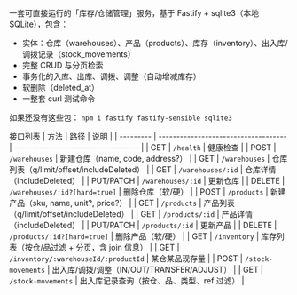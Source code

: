 一套可直接运行的「库存/仓储管理」服务，基于 Fastify + sqlite3（本地 SQLite），包含：
- 实体：仓库（warehouses）、产品（products）、库存（inventory）、出入库/调拨记录（stock_movements）
- 完整 CRUD 与分页检索
- 事务化的入库、出库、调拨、调整（自动增减库存）
- 软删除（deleted_at）
- 一整套 curl 测试命令

如果还没有这些包：
`npm i fastify fastify-sensible sqlite3`

接口列表
| 方法        | 路径                                   | 说明                                  |
| --------- | ------------------------------------ | ----------------------------------- |
| GET       | `/health`                            | 健康检查                                |
| POST      | `/warehouses`                        | 新建仓库（name, code, address?）          |
| GET       | `/warehouses`                        | 仓库列表（q/limit/offset/includeDeleted） |
| GET       | `/warehouses/:id`                    | 仓库详情（includeDeleted）                |
| PUT/PATCH | `/warehouses/:id`                    | 更新仓库                                |
| DELETE    | `/warehouses/:id?[hard=true]`        | 删除仓库（软/硬）                           |
| POST      | `/products`                          | 新建产品（sku, name, unit?, price?）      |
| GET       | `/products`                          | 产品列表（q/limit/offset/includeDeleted） |
| GET       | `/products/:id`                      | 产品详情（includeDeleted）                |
| PUT/PATCH | `/products/:id`                      | 更新产品                                |
| DELETE    | `/products/:id?[hard=true]`          | 删除产品（软/硬）                           |
| GET       | `/inventory`                         | 库存列表（按仓/品过滤 + 分页，含 join 信息）         |
| GET       | `/inventory/:warehouseId/:productId` | 某仓某品现存量                             |
| POST      | `/stock-movements`                   | 出入库/调拨/调整（IN/OUT/TRANSFER/ADJUST）   |
| GET       | `/stock-movements`                   | 出入库记录查询（按仓、品、类型、ref 过滤）             |
